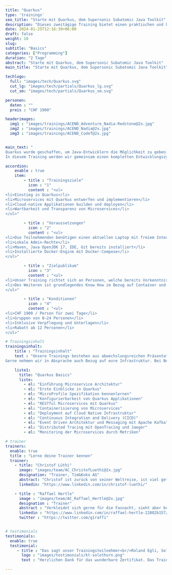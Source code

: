 ```yaml
---
title: "Quarkus"
type: 'trainings'
seo_title: "Starte mit Quarkus, dem Supersonic Subatomic Java Toolkit"
description: "Dieses zweitägige Training bietet einen praktischen und klar verständlichen Einstieg in Quarkus, dem Kubernetes Native Java Stack. Quarkus ermöglicht es leichtgewichtige Services mit Java zu implementieren und eignet sich bestens um auf Container Plattformen oder direkt in die Cloud deployed zu werden."
date: 2024-01-25T12:16:39+06:00
draft: false
weight: 10
slug:
subtitle: "Basics"
categories: ["Programming"]
duration: "2 Tage"
abstract: "Starte mit Quarkus, dem Supersonic Subatomic Java Toolkit"
main_title: "Starte mit Quarkus, dem Supersonic Subatomic Java Toolkit"

techlogo:  
  full: "images/tech/Quarkus.svg"
  cut_lg: "images/tech/partials/Quarkus_lg.svg"
  cut_sm: "images/tech/partials/Quarkus_sm.svg"

personen:
  daten : ""
  preis : "CHF 1900"

headerimages:
  img1 : "images/trainings/ACEND_Adventure_Nadia-Redstone@2x.jpg"
  img2 : "images/trainings/ACEND_Nadia@2x.jpg"
  img3 : "images/trainings/ACEND_CodeT@2x.jpg"


main_text: "
Quarkus wurde geschaffen, um Java-Entwicklern die Möglichkeit zu geben, Anwendungen für eine moderne, Cloud-native Welt zu erstellen. Quarkus ist ein Kubernetes-natives Java-Framework, das auf GraalVM und HotSpot zugeschnitten ist und aus den besten Java-Bibliotheken und -Standards entwickelt wurde.\n\n
In diesem Training werden wir gemeinsam einen kompletten Entwicklungszyklus durchlaufen und beginnen beim Bootstrapping einer Quarkus-Anwendung bis zu deren Ausführung als Container. Immer gut begleitet von unseren praxiserprobten Trainern und mit einem guten Mix aus Theorie und Hands-on Labs."

accordion:
    enable : true
    item:
        - title : "Trainingsziele"
          icon : "1"
          content : "<ul>
<li>Einstieg in Quarkus</li>
<li>Microservices mit Quarkus entwerfen und implementieren</li>
<li>Cloud-native Applikationen builden und deployen</li>
<li>Wartbarkeit und Transparenz von Microservices</li>
</ul>"

        - title : "Voraussetzungen"
          icon : "2"
          content : "<ul>
<li>Die Teilnehmenden benötigen einen aktuellen Laptop mit freiem Internetzugang</li>
<li>Lokale Admin-Rechte</li>
<li>Maven, Java OpenJDK 17, IDE, Git bereits installiert</li>
<li>Installierte Docker-Engine mit Docker-Compose</li>
</ul>"

        - title : "Zielpublikum"
          icon : "3"
          content : "<ul>
<li>Unser Training richtet sich an Personen, welche bereits Vorkenntnisse im Bereich der Java Softwareentwicklung und Architektur besitzen</li>
<li>Des Weiteren ist grundlegendes Know How im Bezug auf Container und Container Plattformen von Vorteil</li>
</ul>"

        - title : "Konditionen"
          icon : "4"
          content : "<ul>
<li>CHF 1900 / Person für zwei Tage</li>
<li>Gruppen von 8–24 Personen</li>
<li>Inklusive Verpflegung und Unterlagen</li>
<li>Rabatt ab 12 Personen</li>
</ul>"

# Trainingsinhalt
trainingsinhalt:
    title : "Trainingsinhalt"
    text : "Unsere Trainings bestehen aus abwechslungsreichen Präsentationen und hands-on Labs, um deren Inhalt auf spannende Art und Weise zu uebermitteln.<br/>
Gerne nehmen wir in Absprache auch Bezug auf eure Infrastruktur. Bei Bedarf für weitere Inhalte können wir auf euren Wunsch hin Anpassungen vornehmen."

    liste1:
      title: "Quarkus Basics"
      liste:
        - el: "Einführung Microservice Architektur"
        - el: "Erste Einblicke in Quarkus"
        - el: "MicroProfile Spezifikation kennenlernen"
        - el: "Konfigurierbarkeit von Quarkus Applikationen"
        - el: "RESTful Microservices mit Quarkus"
        - el: "Containerisierung von Microservices"
        - el: "Deployment auf Cloud Native Infrastruktur"
        - el: "Continuous Integration and Delivery (CICD)"
        - el: "Event Driven Architektur und Messaging mit Apache Kafka"
        - el: "Distributed Tracing mit OpenTracing und Jaeger"
        - el: "Monitoring der Microservices durch Metriken"

# trainer
trainers:
  enable: true
  title : "Lerne deine Trainer kennen"
  trainer:
    - title: "Christof Lüthi"
      image: "images/team/AC_ChristofLuethi@2x.jpg"
      designation: "Trainer, Tim&Koko AG"
      abstract: "Christof ist zurück von seiner Weltreise, ist viel getaucht und hat unterschiedliche Kulturen kennengelernt. Mit frischem Geist und Neugier ist er nun auf Entdeckungsreise in der Cloud Native Welt."
      linkedin: "https://www.linkedin.com/in/christof-luethi/"

    - title : "Raffael Hertle"
      image : "images/team/AC_Raffael_Hertle@2x.jpg"
      designation : "Trainer"
      abstract : "Verkleidet sich gerne für die Fasnacht, sieht aber bei den Cloud Native Technologien gerne hinter die Masken"
      linkedin : "https://www.linkedin.com/in/raffael-hertle-22882b157/"
      twitter : "https://twitter.com/g1raffi"


# testimonials
testimonials:
  enable: true
  testimonial:
     - title : "Das sagt unser Trainingsteilnehmer<br/>Roland Egli, Solothurn"
       logo : "images/testimonials/kt-solothurn.png"
       text : "Herzlichen Dank für das wunderbare Zertifikat. Das Training war sehr lernreich und der Austausch mit den anderen Trainees empfand ich als sehr wertvoll. Toll organisiert."

---
```

